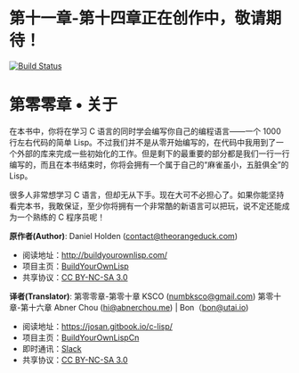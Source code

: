 # 第十一章-第十四章正在创作中，敬请期待！

[![Build Status](https://travis-ci.org/NoahDragon/BuildYourOwnLispCn.svg?branch=master)](https://travis-ci.org/NoahDragon/BuildYourOwnLispCn)

# 第零零章 • 关于

在本书中，你将在学习 C 语言的同时学会编写你自己的编程语言——一个 1000 行左右代码的简单 Lisp。不过我们并不是从零开始编写的，在代码中我用到了一个外部的库来完成一些初始化的工作。但是剩下的最重要的部分都是我们一行一行编写的，而且在本书结束时，你将会拥有一个属于自己的“麻雀虽小，五脏俱全”的 Lisp。

很多人非常想学习 C 语言，但却无从下手。现在大可不必担心了。如果你能坚持看完本书，我敢保证，至少你将拥有一个非常酷的新语言可以把玩，说不定还能成为一个熟练的 C 程序员呢！

**原作者(Author)**: Daniel Holden (contact@theorangeduck.com)

- 阅读地址：http://buildyourownlisp.com/
- 项目主页：[BuildYourOwnLisp](https://github.com/orangeduck/BuildYourOwnLisp)
- 共享协议：[CC BY-NC-SA 3.0](http://creativecommons.org/licenses/by-nc-sa/3.0/)

**译者(Translator)**: 第零零章-第零十章 KSCO (numbksco@gmail.com) 第零十章-第十六章 Abner Chou (hi@abnerchou.me) | Bon（bon@utai.io)

- 阅读地址：https://josan.gitbook.io/c-lisp/
- 项目主页：[BuildYourOwnLispCn](https://github.com/NoahDragon/BuildYourOwnLispCn)
- 即时通讯：[Slack](https://join.slack.com/t/buildyourownlisp/shared_invite/enQtMzk2NjUwNjQyNjU5LTc0NzBmN2Y2YWE2NjZiNWEyNDQ4ODliMWQ0NDExN2ZjOTA4ZGU5ZGY3OTJkMDY2YzMxZTc4ZTFjYmZiMDk4MmU)
- 共享协议：[CC BY-NC-SA 3.0](http://creativecommons.org/licenses/by-nc-sa/3.0/)
